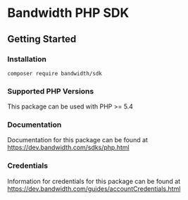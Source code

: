# Bandwidth PHP SDK

## Getting Started

### Installation

```
composer require bandwidth/sdk
```

### Supported PHP Versions

This package can be used with PHP >= 5.4

### Documentation

Documentation for this package can be found at https://dev.bandwidth.com/sdks/php.html

### Credentials

Information for credentials for this package can be found at https://dev.bandwidth.com/guides/accountCredentials.html

